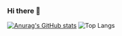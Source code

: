 ### Hi there 👋

[![Anurag's GitHub stats](https://github-readme-stats.vercel.app/api?username=git-danutdruta)](https://github.com/anuraghazra/github-readme-stats)
![Top Langs](https://github-readme-stats.vercel.app/api/top-langs/?username=git-danutdruta&theme=radical)
<!--
**git-danutdruta/git-danutdruta** is a ✨ _special_ ✨ repository because its `README.md` (this file) appears on your GitHub profile.

Here are some ideas to get you started:

- 🔭 I’m currently working on ...
- 🌱 I’m currently learning ...
- 👯 I’m looking to collaborate on ...
- 🤔 I’m looking for help with ...
- 💬 Ask me about ...
- 📫 How to reach me: ...
- 😄 Pronouns: ...
- ⚡ Fun fact: ...
-->
